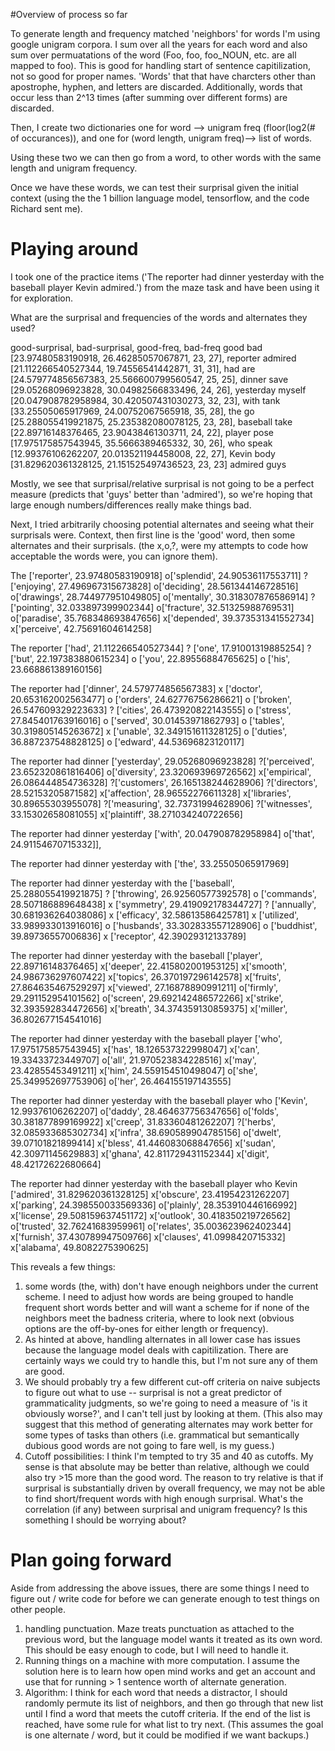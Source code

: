 #Overview of process so far

To generate length and frequency matched 'neighbors' for words I'm using google unigram corpora. I sum over all the years for each word and also sum over permuatations of the word (Foo, foo, foo_NOUN, etc. are all mapped to foo). This is good for handling start of sentence capitilization, not so good for proper names. 'Words' that that have charcters other than apostrophe, hyphen, and letters are discarded. Additionally, words that occur less than 2^13 times (after summing over different forms) are discarded. 

Then, I create two dictionaries one for word --> unigram freq (floor(log2(# of occurances)), and one for (word length, unigram freq)--> list of words. 

Using these two we can then go from a word, to other words with the same length and unigram frequency. 

Once we have these words, we can test their surprisal given the initial context (using the the 1 billion language model, tensorflow, and the code Richard sent me). 


# Playing around

I took one of the practice items ('The reporter had dinner yesterday with the baseball player Kevin admired.') from the maze task and have been using it for exploration.

What are the surprisal and frequencies of the words and alternates they used?

good-surprisal, bad-surprisal, good-freq, bad-freq  good bad 
[23.97480583190918, 26.46285057067871, 23, 27], reporter admired
[21.112266540527344, 19.74556541442871, 31, 31], had are
[24.579774856567383, 25.566600799560547, 25, 25], dinner save
[29.05268096923828, 30.04982566833496, 24, 26], yesterday myself
[20.047908782958984, 30.420507431030273, 32, 23], with tank
[33.25505065917969, 24.00752067565918, 35, 28], the go
[25.288055419921875, 25.235382080078125, 23, 28], baseball take
[22.89716148376465, 23.90438461303711, 24, 22], player pose
[17.975175857543945, 35.5666389465332, 30, 26], who speak
[12.99376106262207, 20.013521194458008, 22, 27], Kevin body
[31.829620361328125, 21.151525497436523, 23, 23] admired guys

Mostly, we see that surprisal/relative surprisal is not going to be a perfect measure (predicts that 'guys' better than 'admired'), so we're hoping that large enough numbers/differences really make things bad. 

Next, I tried arbitrarily choosing potential alternates and seeing what their surprisals were. Context, then first line is the 'good' word, then some alternates and their surprisals. (the x,o,?, were my attempts to code how acceptable the words were, you can ignore them). 

The 
['reporter', 23.97480583190918]
o['splendid', 24.90536117553711]
?['enjoying', 27.496967315673828]
o['deciding', 28.561344146728516]
o['drawings', 28.744977951049805]
o['mentally', 30.318307876586914]
?['pointing', 32.033897399902344]
o['fracture', 32.51325988769531]
o['paradise', 35.768348693847656]
x['depended', 39.373531341552734]
x['perceive', 42.75691604614258]

The reporter 
 ['had', 21.112266540527344]
? ['one', 17.91001319885254]
? ['but', 22.197383880615234]
o ['you', 22.89556884765625]
o ['his', 23.668861389160156] 
 
 The reporter had
 ['dinner', 24.579774856567383]
x ['doctor', 20.653162002563477]
o ['orders', 24.62776756286621]
o ['broken', 26.547609329223633]
? ['cities', 26.473920822143555]
o ['stress', 27.845401763916016]
o ['served', 30.01453971862793]
o ['tables', 30.319805145263672]
x ['unable', 32.349151611328125]
o ['duties', 36.887237548828125]
o ['edward', 44.53696823120117]
 
 The reporter had dinner 
  ['yesterday', 29.05268096923828]
  ?['perceived', 23.652320861816406]
  o['diversity', 23.320693969726562]
  x['empirical', 26.086444854736328]
  ?['customers', 26.165138244628906]
  ?['directors', 28.52153205871582]
  x['affection', 28.96552276611328]
  x['libraries', 30.89655303955078]
  ?['measuring', 32.73731994628906]
  ?['witnesses', 33.15302658081055]
  x['plaintiff', 38.271034240722656]
  
 The reporter had dinner yesterday 
   ['with', 20.047908782958984]
   o['that', 24.91154670715332]],
   
 The reporter had dinner yesterday with 
    ['the', 33.25505065917969]
     
    
 The reporter had dinner yesterday with the 
 ['baseball', 25.288055419921875]
? ['throwing', 26.92560577392578]
o ['commands', 28.507186889648438]
x ['symmetry', 29.419092178344727]
? ['annually', 30.681936264038086]
x ['efficacy', 32.58613586425781]
x ['utilized', 33.989933013916016]
o ['husbands', 33.302833557128906]
o ['buddhist', 39.89736557006836]
x ['receptor', 42.39029312133789]
 
 The reporter had dinner yesterday with the baseball
['player', 22.89716148376465]
x['deeper', 22.415802001953125]
x['smooth', 24.986736297607422]
x['topics', 26.370197296142578]
x['fruits', 27.864635467529297]
x['viewed', 27.16878890991211]
o['firmly', 29.291152954101562]
o['screen', 29.692142486572266]
x['strike', 32.393592834472656]
x['breath', 34.374359130859375]
x['miller', 36.802677154541016]

    
The reporter had dinner yesterday with the baseball player 
['who', 17.975175857543945]
x['has', 18.126537322998047]
x['can', 19.33433723449707]
o['all', 21.970523834228516]
x['may', 23.42855453491211]
x['him', 24.559154510498047]
o['she', 25.349952697753906]
o['her', 26.464155197143555]

     
The reporter had dinner yesterday with the baseball player who
['Kevin', 12.99376106262207]
o['daddy', 28.464637756347656]
o['folds', 30.381877899169922]
x['creep', 31.83360481262207]
?['herbs', 32.085933685302734]
x['infra', 38.690589904785156]
o['dwelt', 39.07101821899414]
x['bless', 41.446083068847656]
x['sudan', 42.30971145629883]
x['ghana', 42.811729431152344]
x['digit', 48.42172622680664]
      
The reporter had dinner yesterday with the baseball player who Kevin 
['admired', 31.829620361328125]
x['obscure', 23.41954231262207]
x['parking', 24.398550033569336]
o['plainly', 28.353910446166992]
x['license', 29.508159637451172]
x['outlook', 30.418350219726562]
o['trusted', 32.76241683959961]
o['relates', 35.003623962402344]
x['furnish', 37.430789947509766]
x['clauses', 41.0998420715332]
x['alabama', 49.8082275390625]

This reveals a few things:
 1) some words (the, with) don't have enough neighbors under the current scheme. I need to adjust how words are being grouped to handle frequent short words better and will want a scheme for if none of the neighbors meet the badness criteria, where to look next (obvious options are the off-by-ones for either length or frequency). 
 2) As hinted at above, handling alternates in all lower case has issues because the language model deals with capitilization. There are certainly ways we could try to handle this, but I'm not sure any of them are good. 
 3) We should probably try a few different cut-off criteria on naive subjects to figure out what to use -- surprisal is not a great predictor of grammaticality judgments, so we're going to need a measure of 'is it obviously worse?', and I can't tell just by looking at them. (This also may suggest that this method of generating alternates may work better for some types of tasks than others (i.e. grammatical but semantically dubious good words are not going to fare well, is my guess.)
 4) Cutoff possibilities: I think I'm tempted to try 35 and 40 as cutoffs. My sense is that absolute may be better than relative, although we could also try >15 more than the good word. The reason to try relative is that if surprisal is substantially driven by overall frequency, we may not be able to find short/frequent words with high enough surprisal. What's the correlation (if any) between surprisal and unigram frequency? Is this something I should be worrying about? 
 
# Plan going forward
Aside from addressing the above issues, there are some things I need to figure out / write code for before we can generate enough to test things on other people. 
1) handling punctuation. Maze treats punctuation as attached to the previous word, but the language model wants it treated as its own word. This should be easy enough to code, but I will need to handle it. 
2) Running things on a machine with more computation. I assume the solution here is to learn how open mind works and get an account and use that for running > 1 sentence worth of alternate generation. 
3) Algorithm: I think for each word that needs a distractor, I should randomly permute its list of neighbors, and then go through that new list until I find a word that meets the cutoff criteria. If the end of the list is reached, have some rule for what list to try next. (This assumes the goal is one alternate / word, but it could be modified if we want backups.)

